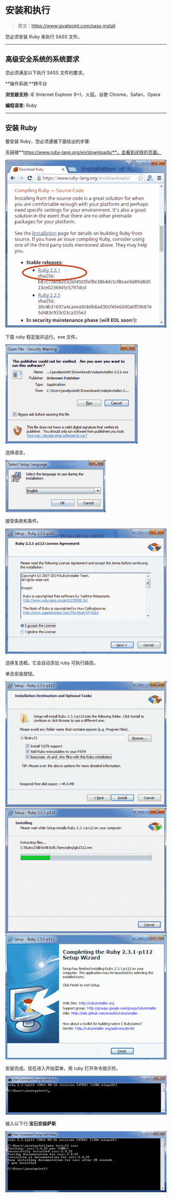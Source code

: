 # 安装和执行

> 原文：<https://www.javatpoint.com/sass-install>

您必须安装 Ruby 来执行 SASS 文件。

* * *

## 高级安全系统的系统要求

您必须满足以下执行 SASS 文件的要求。

**操作系统:**跨平台

**浏览器支持:** IE (Internet Explorer 8+)，火狐，谷歌 Chrome，Safari，Opera

**编程语言:** Ruby

* * *

## 安装 Ruby

要安装 Ruby，您必须遵循下面给出的步骤:

去链接**https://www.ruby-lang.org/en/downloads/**，会看到这样的页面。

![SASS Instasll1](img/9385406e1ef1cede6eb63ee0e59461d2.png)

下载 ruby 稳定版并运行。exe 文件。

![SASS Instasll2](img/993624812412a2ac0070c5606e4ceee4.png)

选择语言。

![SASS Instasll3](img/991d91c20d6ffb807d585194e46c9f44.png)

接受条款和条件。

![SASS Instasll4](img/177dd16781ff8d65bbf8c7d512da319b.png)

选择复选框。它会自动添加 ruby 可执行路径。

单击安装按钮。

![SASS Instasll5](img/a30b9789ab66f664a30ac77f8dd6ac4a.png) ![SASS Instasll6](img/fa2e0c0b8fc30ce3e61b727130a4b007.png) ![SASS Instasll7](img/b0ea652656337a8bbcee7ebf541dfaef.png)

安装完成。现在进入开始菜单，用 ruby 打开命令提示符。

![SASS Instasll8](img/cd11e3ebd0c277d0b9b1e107a2799ce7.png)

输入以下行:**宝石安装萨斯**

![SASS Instasll9](img/e8b3a726729546c8fd3ba44865ab2a9c.png)